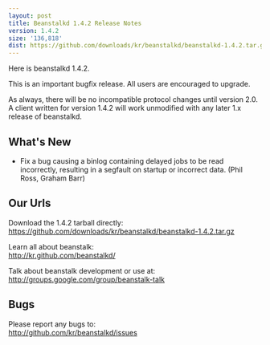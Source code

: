 ```yaml
---
layout: post
title: Beanstalkd 1.4.2 Release Notes
version: 1.4.2
size: '136,818'
dist: https://github.com/downloads/kr/beanstalkd/beanstalkd-1.4.2.tar.gz
---
```


Here is beanstalkd 1.4.2.

This is an important bugfix release. All users are encouraged to upgrade.

As always, there will be no incompatible protocol changes until version 2.0. A
client written for version 1.4.2 will work unmodified with any later 1.x
release of beanstalkd.

What's New
----------

 * Fix a bug causing a binlog containing delayed jobs to be read incorrectly,
   resulting in a segfault on startup or incorrect data. (Phil Ross, Graham
   Barr)

Our Urls
--------

Download the 1.4.2 tarball directly:  
<https://github.com/downloads/kr/beanstalkd/beanstalkd-1.4.2.tar.gz>

Learn all about beanstalk:  
<http://kr.github.com/beanstalkd/>

Talk about beanstalk development or use at:  
<http://groups.google.com/group/beanstalk-talk>

Bugs
----

Please report any bugs to:  
<http://github.com/kr/beanstalkd/issues>
